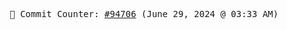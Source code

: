 <p align="center">
    <samp>
        📮 Commit Counter: <a href="https://github.com/Javascript-void0/Javascript-void0/commits/main">#94706</a> (June 29, 2024 @ 03:33 AM)
    </samp>
</p>